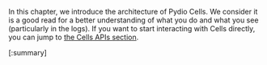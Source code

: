 
In this chapter, we introduce the architecture of Pydio Cells. We consider it is a good read for a better understanding of what you do and what you see (particularly in the logs). If you want to start interacting with Cells directly, you can jump to [the Cells APIs section](https://pydio.com/en/docs/developer-guide/cells-api).

[:summary]
